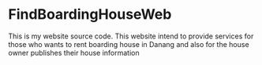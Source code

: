 # FindBoardingHouseWeb
This is my website source code. This website intend to provide services for those who wants to rent boarding house in Danang and also for the house owner publishes their house information
